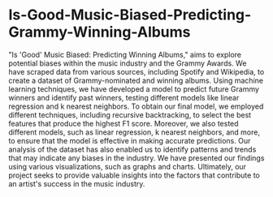 # Is-Good-Music-Biased-Predicting-Grammy-Winning-Albums

"Is 'Good' Music Biased: Predicting Winning Albums," aims to explore potential biases within the music industry and the Grammy Awards. We have scraped data from various sources, including Spotify and Wikipedia, to create a dataset of Grammy-nominated and winning albums. Using machine learning techniques, we have developed a model to predict future Grammy winners and identify past winners, testing different models like linear regression and k nearest neighbors. To obtain our final model, we employed different techniques, including recursive backtracking, to select the best features that produce the highest F1 score. Moreover, we also tested different models, such as linear regression, k nearest neighbors, and more, to ensure that the model is effective in making accurate predictions. Our analysis of the dataset has also enabled us to identify patterns and trends that may indicate any biases in the industry. We have presented our findings using various visualizations, such as graphs and charts. Ultimately, our project seeks to provide valuable insights into the factors that contribute to an artist's success in the music industry.
